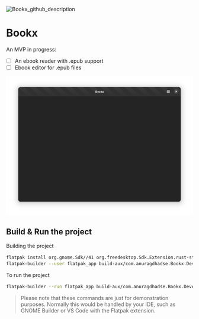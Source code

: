 ![Bookx_github_description](https://user-images.githubusercontent.com/56764399/183672053-09a598fe-d6ef-4cf4-8f75-b898012e00fe.png)

# Bookx
An MVP in progress:
- [ ] An ebook reader with .epub support
- [ ] Ebook editor for .epub files

<div align="center">

![Main window](data/screenshots/screenshot1.png)

</div>

## Build & Run the project

Building the project

```bash
flatpak install org.gnome.Sdk//41 org.freedesktop.Sdk.Extension.rust-stable//21.08 org.gnome.Platform//41
flatpak-builder --user flatpak_app build-aux/com.anuragdhadse.Bookx.Devel.json
```

To run the project

```bash
flatpak-builder --run flatpak_app build-aux/com.anuragdhadse.Bookx.Devel.json bookx
```
> Please note that these commands are just for demonstration purposes. Normally this would be handled by your IDE, such as GNOME Builder or VS Code with the Flatpak extension.

